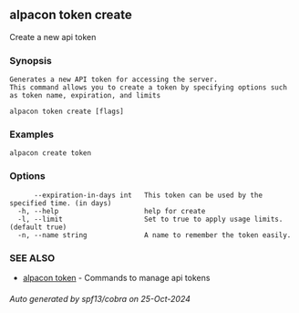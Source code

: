 ## alpacon token create

Create a new api token

### Synopsis


	Generates a new API token for accessing the server. 
	This command allows you to create a token by specifying options such as token name, expiration, and limits
	

```
alpacon token create [flags]
```

### Examples

```
alpacon create token
```

### Options

```
      --expiration-in-days int   This token can be used by the specified time. (in days)
  -h, --help                     help for create
  -l, --limit                    Set to true to apply usage limits. (default true)
  -n, --name string              A name to remember the token easily.
```

### SEE ALSO

* [alpacon token](alpacon_token.md)	 - Commands to manage api tokens

###### Auto generated by spf13/cobra on 25-Oct-2024
